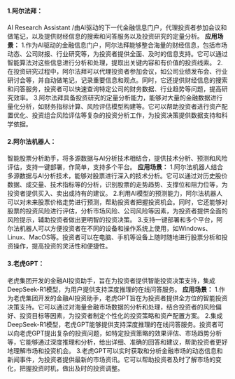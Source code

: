 #### 1.**阿尔法拜**：
AI Research Assistant /由AI驱动的下一代金融信息门户，代理投资者参加会议和做笔记，以及提供财经信息的搜索和问答服务以及投资研究的定量分析。
**应用场景：**
1.作为AI驱动的金融信息门户，阿尔法拜能够整合海量的财经信息，包括市场动态、公司财报、行业研究等，为投资者提供全面、及时的信息支持。它可以通过智能算法对这些信息进行分析和处理，提取出关键内容和有价值的投资线索。
2.在投资研究过程中，阿尔法拜可以代理投资者参加会议，如公司业绩发布会、行业研讨会等，并自动做笔记，记录重要信息和观点。同时，它还提供财经信息的搜索和问答服务，投资者可以快速查询特定公司的财务数据、行业趋势等问题，提高研究效率。
3.阿尔法拜具备投资研究的定量分析能力，能够对大量的金融数据进行量化分析，如财务指标计算、风险评估模型构建等。它可以帮助投资者进行资产配置优化、投资组合风险评估等复杂的投资分析工作，为投资决策提供数据支持和科学依据。




#### 2.**阿尔法机器人**：
智能股票分析助手，将多源数据与AI分析技术相结合，提供技术分析、预测和风险评估，支持一键部署，作简单，支持多个平台。
**应用场景：**
1.阿尔法机器人结合多源数据与AI分析技术，能够对股票进行深入的技术分析。它可以通过对历史股价数据、成交量、技术指标等的分析，识别股票的走势趋势、支撑位和阻力位等，为投资者提供买入、卖出或持有的建议。
2.利用AI模型的预测能力，阿尔法机器人可以对未来股票价格走势进行预测，帮助投资者把握投资机会。同时，它还能够对股票的投资风险进行评估，分析市场风险、公司风险等因素，为投资者提供全面的风险提示，辅助投资者做出更明智的投资决策。
3.支持一键部署和多个平台，阿尔法机器人可以方便投资者在不同的设备和操作系统上使用，如Windows、Linux、MacOS等。投资者可以在电脑、手机等设备上随时随地进行股票分析和投资操作，提高投资的灵活性和便捷性。



#### 3.**老虎GPT**：
老虎集团开发的金融AI投资助手，旨在为投资者提供智能投资决策支持，集成DeepSeek-R1模型，为用户提供支持深度推理的在线问答服务。
**应用场景：**
1.作为老虎集团开发的金融AI投资助手，老虎GPT旨在为投资者提供全方位的智能投资决策支持。它可以通过对海量金融市场数据的分析和处理，结合投资者的风险偏好、投资目标等因素，为投资者制定个性化的投资策略和资产配置方案。
2.集成DeepSeek-R1模型，老虎GPT能够提供支持深度推理的在线问答服务。投资者可以向老虎GPT提出复杂的投资问题，如特定投资策略的效果评估、市场趋势分析等，它能够通过深度推理和分析，给出详细、准确的回答和建议，帮助投资者更好地理解市场和投资机会。
3.老虎GPT可以实时获取和分析金融市场的动态信息和新闻事件，为投资者提供最新的市场资讯。它可以帮助投资者及时了解市场的变化，把握投资时机，做出及时的投资调整。